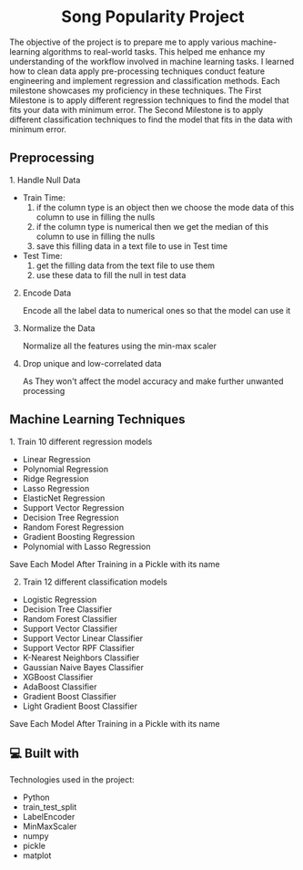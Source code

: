 <h1 align="center" id="title">Song Popularity Project</h1>

<p id="description">The objective of the project is to prepare me to apply various machine-learning algorithms to real-world tasks.
  This helped me enhance my understanding of the workflow involved in machine learning tasks. 
  I learned how to clean data apply pre-processing techniques conduct feature engineering and implement regression and classification methods.
  Each milestone showcases my proficiency in these techniques.
  The First Milestone is to apply different regression techniques to find the model that fits your data with minimum error. 
  The Second Milestone is to apply different classification techniques to find the model that fits in the data with minimum error.</p>


<h2>Preprocessing</h2>
1. Handle Null Data

  * Train Time:
    1. if the column type is an object then we choose the mode data of this column to use in filling the nulls
    2. if the column type is numerical then we get the median of this column to use in filling the nulls
    3. save this filling data in a text file to use in Test time
  * Test Time:
    1. get the filling data from the text file to use them
    2. use these data to fill the null in test data
2. Encode Data

    Encode all the label data to numerical ones so that the model can use it
3. Normalize the Data

    Normalize all the features using the min-max scaler 
4. Drop unique and low-correlated data

    As They won't affect the model accuracy and make further unwanted processing
  
<h2>Machine Learning Techniques</h2>
1. Train 10 different regression models

  * Linear Regression
  * Polynomial Regression
  * Ridge Regression
  * Lasso Regression
  * ElasticNet Regression
  * Support Vector Regression
  * Decision Tree Regression
  * Random Forest Regression
  * Gradient Boosting Regression
  * Polynomial with Lasso Regression

  Save Each Model After Training in a Pickle with its name

2. Train 12 different classification models

  * Logistic Regression
  * Decision Tree Classifier
  * Random Forest Classifier
  * Support Vector Classifier
  * Support Vector Linear Classifier
  * Support Vector RPF Classifier
  * K-Nearest Neighbors Classifier
  * Gaussian Naive Bayes Classifier
  * XGBoost Classifier
  * AdaBoost Classifier
  * Gradient Boost Classifier
  * Light Gradient Boost Classifier

  Save Each Model After Training in a Pickle with its name
<h2>💻 Built with</h2>

Technologies used in the project:

*   Python
*   train\_test\_split
*   LabelEncoder
*   MinMaxScaler
*   numpy
*   pickle
*   matplot
